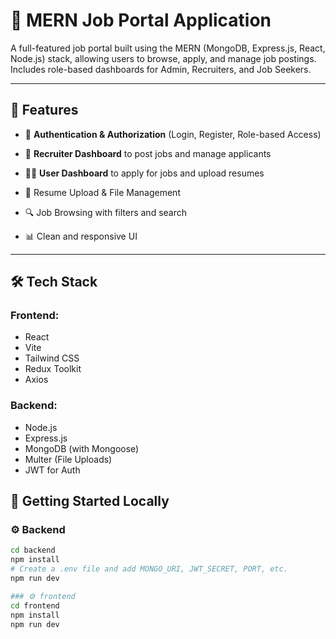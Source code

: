 # 💼 MERN Job Portal Application

A full-featured job portal built using the MERN (MongoDB, Express.js, React, Node.js) stack, allowing users to browse, apply, and manage job postings. Includes role-based dashboards for Admin, Recruiters, and Job Seekers.

---

## 🚀 Features

- 🔐 **Authentication & Authorization** (Login, Register, Role-based Access)

- 🏢 **Recruiter Dashboard** to post jobs and manage applicants
- 👨‍🎓 **User Dashboard** to apply for jobs and upload resumes
- 📄 Resume Upload & File Management
- 🔍 Job Browsing with filters and search
- 📊 Clean and responsive UI

---

## 🛠 Tech Stack

### Frontend:
- React
- Vite
- Tailwind CSS
- Redux Toolkit
- Axios

### Backend:
- Node.js
- Express.js
- MongoDB (with Mongoose)
- Multer (File Uploads)
- JWT for Auth



## 🧪 Getting Started Locally

### ⚙️ Backend

```bash
cd backend
npm install
# Create a .env file and add MONGO_URI, JWT_SECRET, PORT, etc.
npm run dev

### ⚙️ frontend
cd frontend
npm install
npm run dev

